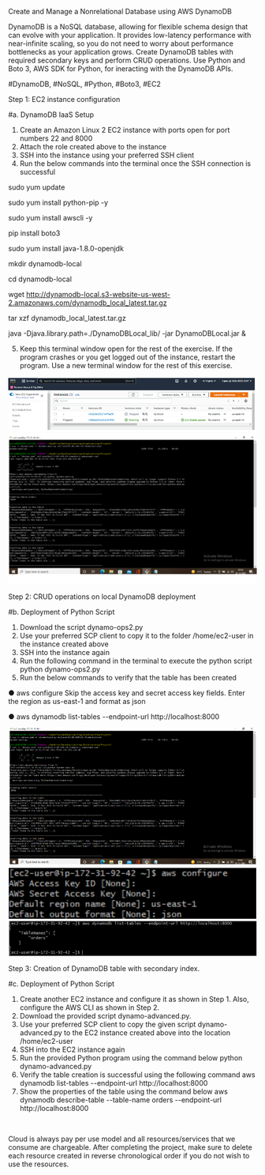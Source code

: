 Create and Manage a Nonrelational Database using AWS DynamoDB

DynamoDB is a NoSQL database, allowing for flexible schema design that can evolve with your application. It provides low-latency performance with near-infinite scaling, so you do not need to worry about performance bottlenecks as your application grows. Create DynamoDB tables with required secondary keys and perform CRUD operations. Use Python and Boto 3, AWS SDK for Python, for ineracting with the DynamoDB APIs.

#DynamoDB, #NoSQL, #Python, #Boto3, #EC2

Step 1: EC2 instance configuration

#a. DynamoDB IaaS Setup

1) Create an Amazon Linux 2 EC2 instance with ports open for port numbers 22 and 8000
2) Attach the role created above to the instance
3) SSH into the instance using your preferred SSH client
4) Run the below commands into the terminal once the SSH connection is successful

sudo yum update

sudo yum install python-pip -y

sudo yum install awscli -y

pip install boto3

sudo yum install java-1.8.0-openjdk

mkdir dynamodb-local

cd dynamodb-local

wget http://dynamodb-local.s3-website-us-west-2.amazonaws.com/dynamodb_local_latest.tar.gz

tar xzf dynamodb_local_latest.tar.gz

java -Djava.library.path=./DynamoDBLocal_lib/ -jar DynamoDBLocal.jar &

5) Keep this terminal window open for the rest of the exercise. If the program crashes or you get logged out of the instance, restart the program. Use a new terminal window for the rest of this exercise. 

<img src="https://github.com/hisujata/Create-and-Manage-a-Nonrelational-Database-using-AWS-DynamoDB/blob/master/screenshot1.png">

<img src="https://github.com/hisujata/Create-and-Manage-a-Nonrelational-Database-using-AWS-DynamoDB/blob/master/Screenshot2.png">

Step 2: CRUD operations on local DynamoDB deployment

#b. Deployment of Python Script

1) Download the script dynamo-ops2.py
2) Use your preferred SCP client to copy it to the folder /home/ec2-user in the instance created above
3) SSH into the instance again
4) Run the following command in the terminal to execute the python script
python dynamo-ops2.py
5) Run the below commands  to verify that the table has been created

● aws configure
Skip the access key and secret access key fields. Enter the region as us-east-1 and format as json

● aws dynamodb list-tables --endpoint-url http://localhost:8000

<img src="https://github.com/hisujata/Create-and-Manage-a-Nonrelational-Database-using-AWS-DynamoDB/blob/master/Screenshot3.png">

<img src="https://github.com/hisujata/Create-and-Manage-a-Nonrelational-Database-using-AWS-DynamoDB/blob/master/Screenshot4.png">

<img src="https://github.com/hisujata/Create-and-Manage-a-Nonrelational-Database-using-AWS-DynamoDB/blob/master/Screenshot5.png">

Step 3: Creation of DynamoDB table with secondary index. 

#c. Deployment of Python Script 

1) Create another EC2 instance and configure it as shown in Step 1. Also, configure the AWS CLI as shown in Step 2.
2) Download the provided script dynamo-advanced.py. 
3)  Use your preferred SCP client to copy the given script dynamo-advanced.py to the EC2 instance created above into the location /home/ec2-user
4) SSH into the EC2 instance again
5) Run the provided Python program using the command below
python dynamo-advanced.py
6) Verify the table creation is successful using the following command
aws dynamodb list-tables --endpoint-url http://localhost:8000
7) Show the properties of the table using the command below
aws dynamodb describe-table --table-name orders --endpoint-url http://localhost:8000

<img src="">
<img src="">
<img src="">


Cloud is always pay per use model and all resources/services that we consume are chargeable. After completing the project, make sure to delete each resource created in reverse chronological order if you do not wish to use the resources.



